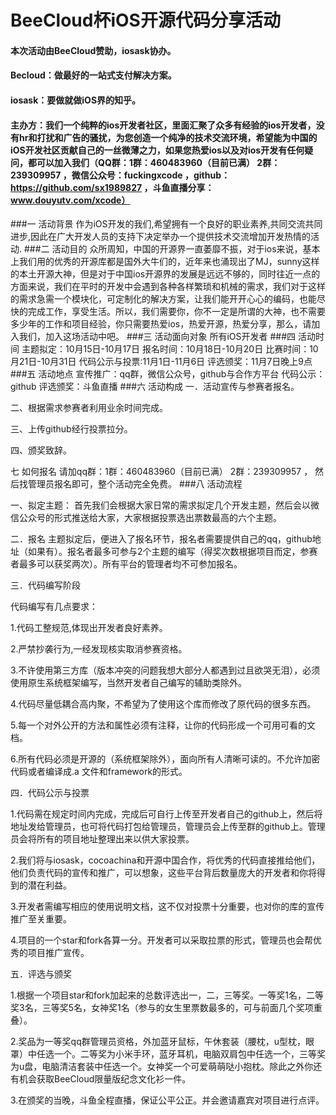 # BeeCloud杯iOS开源代码分享活动
#### 本次活动由BeeCloud赞助，iosask协办。
#### Becloud：做最好的一站式支付解决方案。
#### iosask：要做就做iOS界的知乎。
#### 主办方：我们一个纯粹的ios开发者社区，里面汇聚了众多有经验的ios开发者，没有hr和打扰和广告的骚扰，为您创造一个纯净的技术交流环境，希望能为中国的iOS开发社区贡献自己的一丝微薄之力，如果您热爱ios以及对ios开发有任何疑问，都可以加入我们（QQ群：1群：460483960（目前已满） 2群：239309957 ，微信公众号：fuckingxcode ，github：https://github.com/sx1989827 ，斗鱼直播分享：www.douyutv.com/xcode）

###一 活动背景
作为iOS开发的我们,希望拥有一个良好的职业素养,共同交流共同进步,因此在广大开发人员的支持下决定举办一个提供技术交流增加开发热情的活动.
###二 活动目的
众所周知，中国的开源界一直萎靡不振，对于ios来说，基本上我们用的优秀的开源库都是国外大牛们的，近年来也涌现出了MJ，sunny这样的本土开源大神，但是对于中国ios开源界的发展是远远不够的，同时往近一点的方面来说，我们在平时的开发中会遇到各种各样繁琐和机械的需求，我们对于这样的需求急需一个模块化，可定制化的解决方案，让我们能开开心心的编码，也能尽快的完成工作，享受生活。所以，我们需要你，你不一定是所谓的大神，也不需要多少年的工作和项目经验，你只需要热爱ios，热爱开源，热爱分享，那么，请加入我们，加入这场活动中吧。
###三 活动面向对象
所有iOS开发者
###四 活动时间
主题拟定：10月15日-10月17日
报名时间：10月18日-10月20日
比赛时间：10月21日-10月31日
代码公示与投票:11月1日-11月6日
评选颁奖：11月7日晚上9点
###五 活动地点
宣传推广：qq群，微信公众号，github与合作方平台
代码公示：github
评选颁奖：斗鱼直播
###六 活动构成
一．活动宣传与参赛者报名。

二、根据需求参赛者利用业余时间完成。 

三、上传github经行投票拉分。 

四、颁奖致辞。

七 如何报名
请加qq群：1群：460483960（目前已满） 2群：239309957 ， 然后找管理员报名即可，整个活动完全免费。
###八 活动流程

一、拟定主题：
首先我们会根据大家日常的需求拟定几个开发主题，然后会以微信公众号的形式推送给大家，大家根据投票选出票数最高的六个主题。

二．报名
主题拟定后，便进入了报名环节，报名者需要提供自己的qq，github地址（如果有）。报名者最多可参与2个主题的编写（得奖次数根据项目而定，参赛者最多可以获奖两次）。所有平台的管理者均不可参加报名。

三．代码编写阶段  

代码编写有几点要求：  

1.代码工整规范,体现出开发者良好素养。  

2.严禁抄袭行为,一经发现核实取消参赛资格。  

3.不许使用第三方库（版本冲突的问题我想大部分人都遇到过且欲哭无泪），必须使用原生系统框架编写，当然开发者自己编写的辅助类除外。  
 
4.代码尽量低耦合高内聚，不希望为了使用这个库而修改了原代码的很多东西。  

5.每一个对外公开的方法和属性必须有注释，让你的代码形成一个可用可看的文档。  

6.所有代码必须是开源的（系统框架除外），面向所有人清晰可读的。不允许加密代码或者编译成.a 文件和framework的形式。  

四．代码公示与投票  

1.代码需在规定时间内完成，完成后可自行上传至开发者自己的github上，然后将地址发给管理员，也可将代码打包给管理员，管理员会上传至群的github上。管理员会将所有的项目地址整理出来以供大家投票。

2.我们将与iosask，cocoachina和开源中国合作，将优秀的代码直接推给他们，他们负责代码的宣传和推广，可以想象，这些平台背后数量庞大的开发者和你将得到的潜在利益。

3.开发者需编写相应的使用说明文档，这不仅对投票十分重要，也对你的库的宣传推广至关重要。

4.项目的一个star和fork各算一分。开发者可以采取拉票的形式，管理员也会帮优秀的项目推广宣传。

五．评选与颁奖

1.根据一个项目star和fork加起来的总数评选出一，二，三等奖。一等奖1名，二等奖3名，三等奖5名，女神奖1名（参与的女生里票数最多的，可与前面几个奖项重叠）。

2.奖品为一等奖qq群管理员资格，外加蓝牙鼠标，午休套装（腰枕，u型枕，眼罩）中任选一个。二等奖为小米手环，蓝牙耳机，电脑双肩包中任选一个，三等奖为u盘，电脑清洁套装中任选一个。女神奖一个可爱萌萌哒小抱枕。除此之外你还有机会获取BeeCloud限量版纪念文化衫一件。

3.在颁奖的当晚，斗鱼全程直播，保证公平公正。并会邀请嘉宾对项目进行点评。

